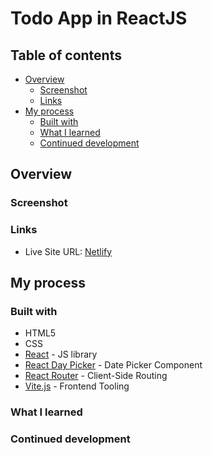 # Todo App in ReactJS

## Table of contents

- [Overview](#overview)
  - [Screenshot](#screenshot)
  - [Links](#links)
- [My process](#my-process)
  - [Built with](#built-with)
  - [What I learned](#what-i-learned)
  - [Continued development](#continued-development)


## Overview

### Screenshot

### Links

- Live Site URL: [Netlify]()

## My process

### Built with

- HTML5
- CSS 
- [React](https://reactjs.org/) - JS library
- [React Day Picker](https://react-day-picker.js.org) - Date Picker Component
- [React Router](https://reactrouter.com) - Client-Side Routing
- [Vite.js](https://vitejs.dev) - Frontend Tooling


### What I learned


### Continued development

